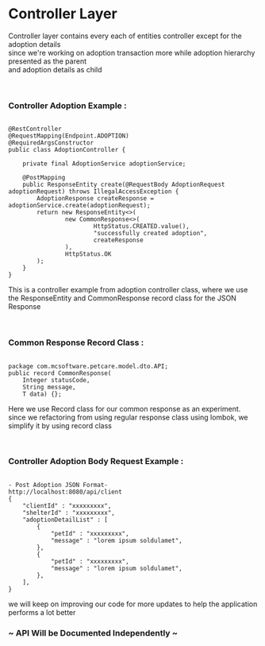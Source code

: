 <h1>Controller Layer</h1>
<p>Controller layer contains every each of entities controller except for the adoption details <br>
since we're working on adoption transaction more while adoption hierarchy presented as the parent <br> 
and adoption details as child</p>
<br>


<h3>Controller Adoption Example :</h3>
<pre><code>
@RestController
@RequestMapping(Endpoint.ADOPTION)
@RequiredArgsConstructor
public class AdoptionController {<br>
    private final AdoptionService adoptionService;<br>
    @PostMapping
    public ResponseEntity<?> create(@RequestBody AdoptionRequest adoptionRequest) throws IllegalAccessException {
        AdoptionResponse createResponse = adoptionService.create(adoptionRequest);
        return new ResponseEntity<>(
                new CommonResponse<>(
                        HttpStatus.CREATED.value(),
                        "successfully created adoption",
                        createResponse
                ),
                HttpStatus.OK
        );
    }
}
</code></pre>
<p>This is a controller example from adoption controller class, where we use the ResponseEntity and CommonResponse record 
class for the JSON Response</p>

<br>
<h3>Common Response Record Class :</h3>
<pre><code>
package com.mcsoftware.petcare.model.dto.API;
public record CommonResponse<T>(
    Integer statusCode,
    String message,
    T data) {};
</code></pre>
<p>Here we use Record class for our common response as an experiment. <br>
since we refactoring from using regular response class using lombok,
we simplify it by using record class</p>
<br>
<h3>Controller Adoption Body Request Example :</h3>
<pre><code>
- Post Adoption JSON Format-
http://localhost:8080/api/client
{
    "clientId" : "xxxxxxxxx",
    "shelterId" : "xxxxxxxxx",
    "adoptionDetailList" : [
        {
            "petId" : "xxxxxxxxx",
            "message" : "lorem ipsum soldulamet",
        },
        {
            "petId" : "xxxxxxxxx",
            "message" : "lorem ipsum soldulamet",
        },
    ],
}
</code></pre>

<p>we will keep on improving our code for more updates to help the application performs a lot better</p>
<h3>~ API Will be Documented Independently ~</h3>